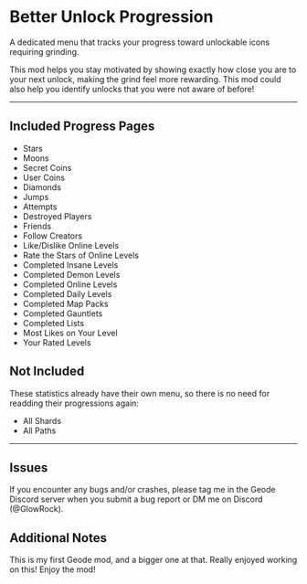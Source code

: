 # Better Unlock Progression

A dedicated menu that tracks your progress toward unlockable icons requiring grinding.

This mod helps you stay motivated by showing exactly how close you are to your next unlock, making the grind feel more rewarding. This mod could also help you identify unlocks that you were not aware of before!

------

## Included Progress Pages

 * Stars
 * Moons
 * Secret Coins
 * User Coins
 * Diamonds
 * Jumps
 * Attempts
 * Destroyed Players
 * Friends
 * Follow Creators
 * Like/Dislike Online Levels
 * Rate the Stars of Online Levels
 * Completed Insane Levels
 * Completed Demon Levels
 * Completed Online Levels
 * Completed Daily Levels
 * Completed Map Packs
 * Completed Gauntlets
 * Completed Lists
 * Most Likes on Your Level
 * Your Rated Levels

## Not Included

These statistics already have their own menu, so there is no need for readding their progressions again:

 * All Shards
 * All Paths

 ------

## Issues

If you encounter any bugs and/or crashes, please tag me in the Geode Discord server when you submit a bug report or DM me on Discord (@GlowRock).

## Additional Notes

This is my first Geode mod, and a bigger one at that. Really enjoyed working on this! Enjoy the mod!